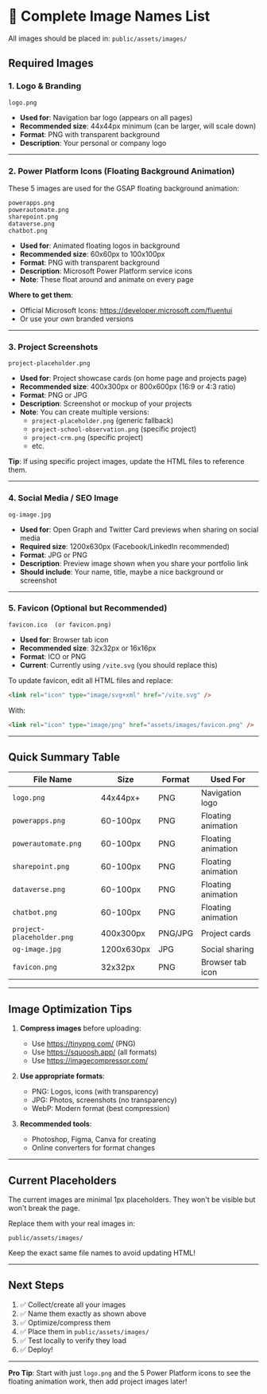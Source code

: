 # 📸 Complete Image Names List

All images should be placed in: `public/assets/images/`

## Required Images

### 1. Logo & Branding
```
logo.png
```
- **Used for**: Navigation bar logo (appears on all pages)
- **Recommended size**: 44x44px minimum (can be larger, will scale down)
- **Format**: PNG with transparent background
- **Description**: Your personal or company logo

---

### 2. Power Platform Icons (Floating Background Animation)
These 5 images are used for the GSAP floating background animation:

```
powerapps.png
powerautomate.png
sharepoint.png
dataverse.png
chatbot.png
```
- **Used for**: Animated floating logos in background
- **Recommended size**: 60x60px to 100x100px
- **Format**: PNG with transparent background
- **Description**: Microsoft Power Platform service icons
- **Note**: These float around and animate on every page

**Where to get them**:
- Official Microsoft Icons: https://developer.microsoft.com/fluentui
- Or use your own branded versions

---

### 3. Project Screenshots
```
project-placeholder.png
```
- **Used for**: Project showcase cards (on home page and projects page)
- **Recommended size**: 400x300px or 800x600px (16:9 or 4:3 ratio)
- **Format**: PNG or JPG
- **Description**: Screenshot or mockup of your projects
- **Note**: You can create multiple versions:
  - `project-placeholder.png` (generic fallback)
  - `project-school-observation.png` (specific project)
  - `project-crm.png` (specific project)
  - etc.

**Tip**: If using specific project images, update the HTML files to reference them.

---

### 4. Social Media / SEO Image
```
og-image.jpg
```
- **Used for**: Open Graph and Twitter Card previews when sharing on social media
- **Required size**: 1200x630px (Facebook/LinkedIn recommended)
- **Format**: JPG or PNG
- **Description**: Preview image shown when you share your portfolio link
- **Should include**: Your name, title, maybe a nice background or screenshot

---

### 5. Favicon (Optional but Recommended)
```
favicon.ico  (or favicon.png)
```
- **Used for**: Browser tab icon
- **Recommended size**: 32x32px or 16x16px
- **Format**: ICO or PNG
- **Current**: Currently using `/vite.svg` (you should replace this)

To update favicon, edit all HTML files and replace:
```html
<link rel="icon" type="image/svg+xml" href="/vite.svg" />
```
With:
```html
<link rel="icon" type="image/png" href="assets/images/favicon.png" />
```

---

## Quick Summary Table

| File Name | Size | Format | Used For |
|-----------|------|--------|----------|
| `logo.png` | 44x44px+ | PNG | Navigation logo |
| `powerapps.png` | 60-100px | PNG | Floating animation |
| `powerautomate.png` | 60-100px | PNG | Floating animation |
| `sharepoint.png` | 60-100px | PNG | Floating animation |
| `dataverse.png` | 60-100px | PNG | Floating animation |
| `chatbot.png` | 60-100px | PNG | Floating animation |
| `project-placeholder.png` | 400x300px | PNG/JPG | Project cards |
| `og-image.jpg` | 1200x630px | JPG | Social sharing |
| `favicon.png` | 32x32px | PNG | Browser tab icon |

---

## Image Optimization Tips

1. **Compress images** before uploading:
   - Use https://tinypng.com/ (PNG)
   - Use https://squoosh.app/ (all formats)
   - Use https://imagecompressor.com/

2. **Use appropriate formats**:
   - PNG: Logos, icons (with transparency)
   - JPG: Photos, screenshots (no transparency)
   - WebP: Modern format (best compression)

3. **Recommended tools**:
   - Photoshop, Figma, Canva for creating
   - Online converters for format changes

---

## Current Placeholders

The current images are minimal 1px placeholders. They won't be visible but won't break the page.

Replace them with your real images in:
```
public/assets/images/
```

Keep the exact same file names to avoid updating HTML!

---

## Next Steps

1. ✅ Collect/create all your images
2. ✅ Name them exactly as shown above
3. ✅ Optimize/compress them
4. ✅ Place them in `public/assets/images/`
5. ✅ Test locally to verify they load
6. ✅ Deploy!

---

**Pro Tip**: Start with just `logo.png` and the 5 Power Platform icons to see the floating animation work, then add project images later!
